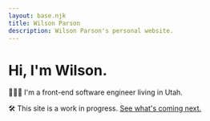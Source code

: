 ```yaml
---
layout: base.njk
title: Wilson Parson
description: Wilson Parson's personal website.
---
```


# Hi, I'm Wilson.

🧑🏻‍💻 I'm a front-end software engineer living in Utah.

🛠 This site is a work in progress. [See what's coming next.](https://github.com/wilsonparson/wilsonparson.com/issues)
